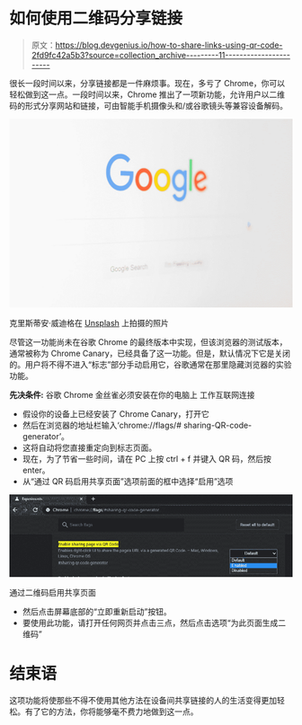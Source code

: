 # 如何使用二维码分享链接

> 原文：<https://blog.devgenius.io/how-to-share-links-using-qr-code-2fd9fc42a5b3?source=collection_archive---------11----------------------->

很长一段时间以来，分享链接都是一件麻烦事。现在，多亏了 Chrome，你可以轻松做到这一点。一段时间以来，Chrome 推出了一项新功能，允许用户以二维码的形式分享网站和链接，可由智能手机摄像头和/或谷歌镜头等兼容设备解码。

![](img/2fd650c08277273a1f1eff21d8606132.png)

克里斯蒂安·威迪格在 [Unsplash](https://unsplash.com?utm_source=medium&utm_medium=referral) 上拍摄的照片

尽管这一功能尚未在谷歌 Chrome 的最终版本中实现，但该浏览器的测试版本，通常被称为 Chrome Canary，已经具备了这一功能。但是，默认情况下它是关闭的。用户将不得不进入“标志”部分手动启用它，谷歌通常在那里隐藏浏览器的实验功能。

**先决条件:**
谷歌 Chrome 金丝雀必须安装在你的电脑上
工作互联网连接

*   假设你的设备上已经安装了 Chrome Canary，打开它
*   然后在浏览器的地址栏输入‘chrome://flags/# sharing-QR-code-generator’。
*   这将自动将您直接重定向到标志页面。
*   现在，为了节省一些时间，请在 PC 上按 ctrl + f 并键入 QR 码，然后按 enter。
*   从“通过 QR 码启用共享页面”选项前面的框中选择“启用”选项

![](img/be265a1b2410207f1ab724c8e1e38681.png)

通过二维码启用共享页面

*   然后点击屏幕底部的“立即重新启动”按钮。
*   要使用此功能，请打开任何网页并点击三点，然后点击选项“为此页面生成二维码”

# 结束语

这项功能将使那些不得不使用其他方法在设备间共享链接的人的生活变得更加轻松。有了它的方法，你将能够毫不费力地做到这一点。